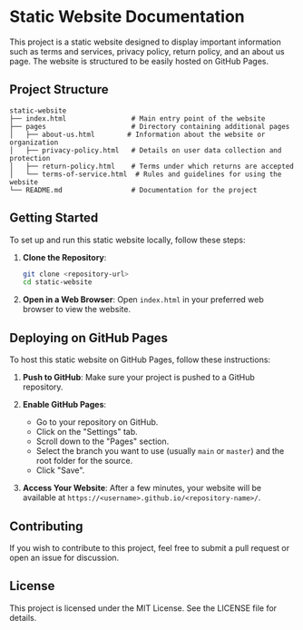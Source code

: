 # Static Website Documentation

This project is a static website designed to display important information such as terms and services, privacy policy, return policy, and an about us page. The website is structured to be easily hosted on GitHub Pages.

## Project Structure

```
static-website
├── index.html                # Main entry point of the website
├── pages                     # Directory containing additional pages
│   ├── about-us.html        # Information about the website or organization
│   ├── privacy-policy.html   # Details on user data collection and protection
│   ├── return-policy.html    # Terms under which returns are accepted
│   └── terms-of-service.html  # Rules and guidelines for using the website
└── README.md                 # Documentation for the project
```

## Getting Started

To set up and run this static website locally, follow these steps:

1. **Clone the Repository**: 
   ```bash
   git clone <repository-url>
   cd static-website
   ```

2. **Open in a Web Browser**: 
   Open `index.html` in your preferred web browser to view the website.

## Deploying on GitHub Pages

To host this static website on GitHub Pages, follow these instructions:

1. **Push to GitHub**: 
   Make sure your project is pushed to a GitHub repository.

2. **Enable GitHub Pages**:
   - Go to your repository on GitHub.
   - Click on the "Settings" tab.
   - Scroll down to the "Pages" section.
   - Select the branch you want to use (usually `main` or `master`) and the root folder for the source.
   - Click "Save".

3. **Access Your Website**: 
   After a few minutes, your website will be available at `https://<username>.github.io/<repository-name>/`.

## Contributing

If you wish to contribute to this project, feel free to submit a pull request or open an issue for discussion.

## License

This project is licensed under the MIT License. See the LICENSE file for details.